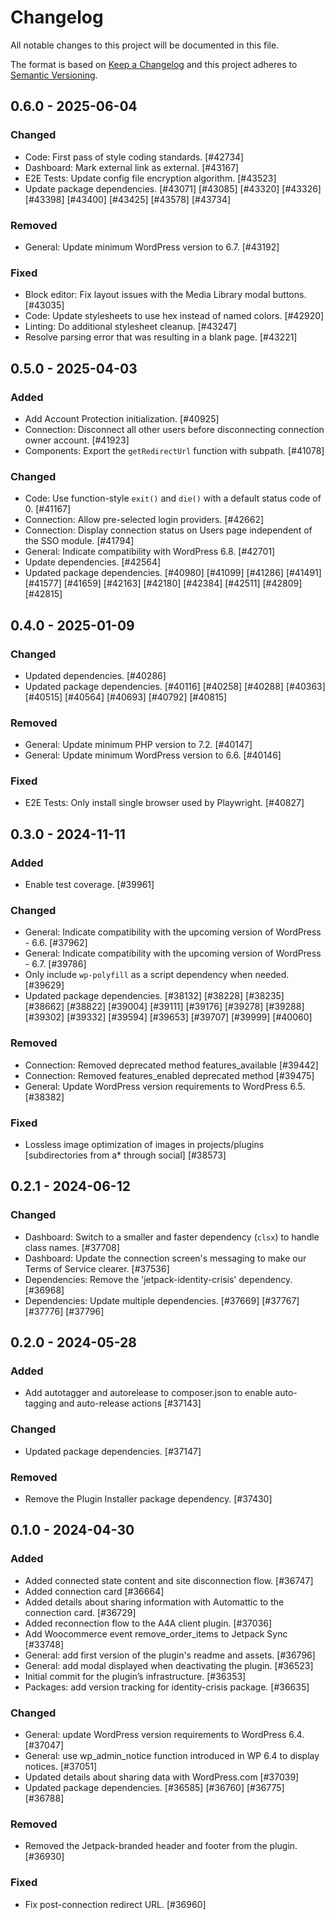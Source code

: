 # Changelog

All notable changes to this project will be documented in this file.

The format is based on [Keep a Changelog](https://keepachangelog.com/en/1.0.0/)
and this project adheres to [Semantic Versioning](https://semver.org/spec/v2.0.0.html).

## 0.6.0 - 2025-06-04
### Changed
- Code: First pass of style coding standards. [#42734]
- Dashboard: Mark external link as external. [#43167]
- E2E Tests: Update config file encryption algorithm. [#43523]
- Update package dependencies. [#43071] [#43085] [#43320] [#43326] [#43398] [#43400] [#43425] [#43578] [#43734]

### Removed
- General: Update minimum WordPress version to 6.7. [#43192]

### Fixed
- Block editor: Fix layout issues with the Media Library modal buttons. [#43035]
- Code: Update stylesheets to use hex instead of named colors. [#42920]
- Linting: Do additional stylesheet cleanup. [#43247]
- Resolve parsing error that was resulting in a blank page. [#43221]

## 0.5.0 - 2025-04-03
### Added
- Add Account Protection initialization. [#40925]
- Connection: Disconnect all other users before disconnecting connection owner account. [#41923]
- Components: Export the `getRedirectUrl` function with subpath. [#41078]

### Changed
- Code: Use function-style `exit()` and `die()` with a default status code of 0. [#41167]
- Connection: Allow pre-selected login providers. [#42662]
- Connection: Display connection status on Users page independent of the SSO module. [#41794]
- General: Indicate compatibility with WordPress 6.8. [#42701]
- Update dependencies. [#42564]
- Updated package dependencies. [#40980] [#41099] [#41286] [#41491] [#41577] [#41659] [#42163] [#42180] [#42384] [#42511] [#42809] [#42815]

## 0.4.0 - 2025-01-09
### Changed
- Updated dependencies. [#40286]
- Updated package dependencies. [#40116] [#40258] [#40288] [#40363] [#40515] [#40564] [#40693] [#40792] [#40815]

### Removed
- General: Update minimum PHP version to 7.2. [#40147]
- General: Update minimum WordPress version to 6.6. [#40146]

### Fixed
- E2E Tests: Only install single browser used by Playwright. [#40827]

## 0.3.0 - 2024-11-11
### Added
- Enable test coverage. [#39961]

### Changed
- General: Indicate compatibility with the upcoming version of WordPress - 6.6. [#37962]
- General: Indicate compatibility with the upcoming version of WordPress - 6.7. [#39786]
- Only include `wp-polyfill` as a script dependency when needed. [#39629]
- Updated package dependencies. [#38132] [#38228] [#38235] [#38662] [#38822] [#39004] [#39111] [#39176] [#39278] [#39288] [#39302] [#39332] [#39594] [#39653] [#39707] [#39999] [#40060]

### Removed
- Connection: Removed deprecated method features_available [#39442]
- Connection: Removed features_enabled deprecated method [#39475]
- General: Update WordPress version requirements to WordPress 6.5. [#38382]

### Fixed
- Lossless image optimization of images in projects/plugins [subdirectories from a* through social] [#38573]

## 0.2.1 - 2024-06-12
### Changed
- Dashboard: Switch to a smaller and faster dependency (`clsx`) to handle class names. [#37708]
- Dashboard: Update the connection screen's messaging to make our Terms of Service clearer. [#37536]
- Dependencies: Remove the 'jetpack-identity-crisis' dependency. [#36968]
- Dependencies: Update multiple dependencies. [#37669] [#37767] [#37776] [#37796]

## 0.2.0 - 2024-05-28
### Added
- Add autotagger and autorelease to composer.json to enable auto-tagging and auto-release actions [#37143]

### Changed
- Updated package dependencies. [#37147]

### Removed
- Remove the Plugin Installer package dependency. [#37430]

## 0.1.0 - 2024-04-30
### Added
- Added connected state content and site disconnection flow. [#36747]
- Added connection card [#36664]
- Added details about sharing information with Automattic to the connection card. [#36729]
- Added reconnection flow to the A4A client plugin. [#37036]
- Add Woocommerce event remove_order_items to Jetpack Sync [#33748]
- General: add first version of the plugin's readme and assets. [#36796]
- General: add modal displayed when deactivating the plugin. [#36523]
- Initial commit for the plugin’s infrastructure. [#36353]
- Packages: add version tracking for identity-crisis package. [#36635]

### Changed
- General: update WordPress version requirements to WordPress 6.4. [#37047]
- General: use wp_admin_notice function introduced in WP 6.4 to display notices. [#37051]
- Updated details about sharing data with WordPress.com [#37039]
- Updated package dependencies. [#36585] [#36760] [#36775] [#36788]

### Removed
- Removed the Jetpack-branded header and footer from the plugin. [#36930]

### Fixed
- Fix post-connection redirect URL. [#36960]
